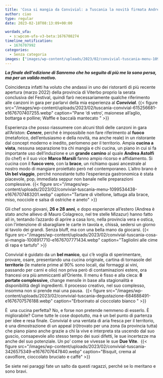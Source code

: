 ```yaml
---
title: 'Cosa si mangia da Convivial: a Tuscania la novità firmata Andrea Astolfi'
author: ciao
type: regular
date: 2023-02-18T08:13:09+00:00

wordads_ufa:
  - s:wpcom-ufa-v3-beta:1676708274
timeline_notification:
  - 1676707992
categories:
  - Senza categoria
images: ["images/wp-content/uploads/2023/02/convivial-tuscania-menu-1099534438-e1676707483201.webp"]
---
```

**_La finale dell’edizione di Sanremo che ho seguito di più me la sono persa, ma per un valido motivo._**

Coincidenza infatti ha voluto che andassi in uno dei ristoranti di più recente apertura (marzo 2022) della provincia di Viterbo proprio la serata conclusiva del Festival, quindi farò necessariamente qualche riferimento alle canzoni in gara per parlarvi della mia esperienza al **_Convivial_**.
{{< figure src="/images/wp-content/uploads/2023/02/tuscania-convivial-615256681-e1676707407255.webp" caption="Pane &#8216;di vetro&#8217;, maionese all’aglio, bottarga e polline; Waffle e baccalà mantecato " >}}
 

Esperienza che posso riassumere con alcuni titoli delle canzoni in gara all’Ariston: **_Cenere_**, perché è impossibile non fare riferimento al **fuoco** (metaforico, dell&#8217;entusiasmo e della novità, ma anche reale) in un ristorante dal concept moderno e inedito, perlomeno per il territorio. Ampia **cucina a vista**, nessuna separazione tra chi mangia e chi cucina, un piano in cui si fa importante uso dell’induzione e un **grande camino** al quale **Andrea Astolfi** (lo chef) e il suo vice **Marco Marsili** fanno ampio ricorso e affidamento. Si cucina con il **fuoco vero**, con la **brace**, un richiamo quasi ancestrale al nostro modo di mangiare proiettato però nel contemporaneo. L’altro brano è **Un bel viaggio**, perché nonostante tutto l’esperienza gastronomica è stata piacevole, pop, immediata seppur non banale nelle preparazioni complessive. 
{{< figure src="/images/wp-content/uploads/2023/02/convivial-tuscania-menu-1099534438-e1676707483201.webp" caption="Tartare di vitellone, lattuga alla brace, miso, nocciole e salsa di ostriche e aneto" >}}
 

Gli chef sono giovani, **26 e 28 anni**, e dopo esperienze all’estero (Andrea è stato anche allievo di Mauro Colagreco, nel tre stelle Mizazur) hanno fatto all in, tentando l’azzardo di aprire a casa loro, nella provincia vera e ostica, con l’intenzione di sbaragliare le carte in tavola e, chissà, sedersi un giorno al tavolo dei grandi. Senza bluff, ma con una bella mano da giocarsi. 
{{< figure src="/images/wp-content/uploads/2023/02/convivial-tuscania-cosa-si-mangia-1008917710-e1676707771434.webp" caption="Tagliolini alle cime di rapa e tartufo" >}}
 

Convivial è guidato da un **bel manico**, qui c’è voglia di sperimentare, provare, osare, presentando una cucina originale, cartina di tornasole del **territorio** (le materie prime al 90% sono locali, dai formaggi ai vini, passando per carni e olio) non priva però di contaminazioni estere, ora francesi ora più ammiccanti all’Oriente. Il menu è fisso e alla cieca: **8 portate complessive**, change mensile in base alla stagionalità e disponibilità degli ingredienti. Il processo creativo, nel suo complesso, insomma non si prende mai una pausa. 
{{< figure src="/images/wp-content/uploads/2023/02/convivial-tuscania-degustazione-684688491-e1676707576188.webp" caption="Erborinato al cioccolato bianco " >}}
 

È  una cucina perfetta? No, e forse non pretende nemmeno di esserlo. È migliorabile? Come tutte le cose dopotutto, ma è un bel punto di partenza per idee e resa finale. Convivial è una ventata di aria fresca per il territorio, è una dimostrazione di un appeal (ri)trovato per una zona (la provincia tutta) che piano piano anche grazie a chi la vive e interpreta sta uscendo dal suo guscio, consapevole allo stesso tempo dei suoi difetti, le sue incertezze ma anche del suo potenziale. Un po’ come se vivesse le sue **Due Vite**. 
{{< figure src="/images/wp-content/uploads/2023/02/convivial-tuscania-3426575349-e1676707647840.webp" caption="Bisquit, crema al cavolfiore, cioccolato bruciato e caffè" >}}
 

Se siete nei paraggi fate un salto da questi ragazzi, perché se lo meritano e sono bravi. 